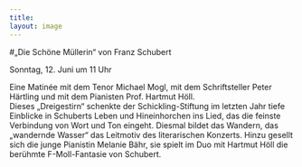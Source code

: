 ```yaml
---
title: 
layout: image
---
```


#„Die Schöne Müllerin“ von Franz Schubert 

Sonntag, 12. Juni  um 11 Uhr   
  
Eine Matinée mit dem Tenor Michael Mogl, mit dem Schriftsteller Peter Härtling und mit dem Pianisten Prof. Hartmut Höll.   
Dieses „Dreigestirn“ schenkte der Schickling-Stiftung im letzten Jahr tiefe Einblicke in Schuberts Leben und Hineinhorchen ins Lied, das die feinste Verbindung von Wort und Ton eingeht. Diesmal bildet das Wandern, das „wandernde Wasser“ das Leitmotiv des literarischen Konzerts. Hinzu gesellt sich die junge Pianistin Melanie Bähr, sie spielt im Duo mit Hartmut Höll die berühmte F-Moll-Fantasie von Schubert.